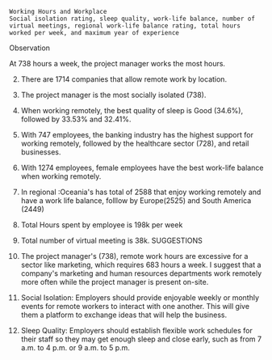 
    Working Hours and Workplace
    Social isolation rating, sleep quality, work-life balance, number of virtual meetings, regional work-life balance rating, total hours worked per week, and maximum year of experience

Observation

At 738 hours a week, the project manager works the most hours.

2. There are 1714 companies that allow remote work by location.

3. The project manager is the most socially isolated (738).

4. When working remotely, the best quality of sleep is Good (34.6%), followed by 33.53% and 32.41%.

5. With 747 employees, the banking industry has the highest support for working remotely, followed by the healthcare sector (728), and retail businesses.

6. With 1274 employees, female employees have the best work-life balance when working remotely.
7. In regional :Oceania's has total of 2588 that enjoy working  remotely and have a work life balance, folllow by  Europe(2525) and South America (2449)

8. Total Hours spent by employee is 198k per week

9. Total number of virtual meeting is 38k.
SUGGESTIONS

1. The project manager's (738), remote work hours are excessive for a sector like marketing, which requires 683 hours a week.  I suggest that a company's marketing and human resources departments work remotely more often while the project manager is present on-site.

2. Social Isolation: Employers should provide enjoyable weekly or monthly events for remote workers to interact with one another. This will give them a platform to exchange ideas that will help the business.

3. Sleep Quality: Employers should establish flexible work schedules for their staff so they may get enough sleep and close early, such as from 7 a.m. to 4 p.m. or 9 a.m. to 5 p.m.
